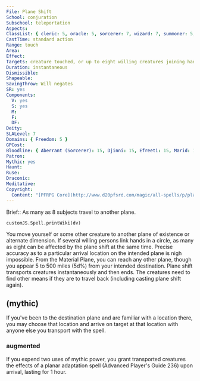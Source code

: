 ```yaml
---
File: Plane Shift
School: conjuration
Subschool: teleportation
Aspects: 
ClassList: { cleric: 5, oracle: 5, sorcerer: 7, wizard: 7, summoner: 5, witch: 7, shaman: 7, psychic: 5, spiritualist: 5, unchained summoner: 6, medium: 4 }
CastTime: standard action
Range: touch
Area: 
Effect: 
Targets: creature touched, or up to eight willing creatures joining hands
Duration: instantaneous
Dismissible: 
Shapeable: 
SavingThrow: Will negates
SR: yes
Components:
  V: yes
  S: yes
  M: 
  F: 
  DF: 
Deity: 
SLALevel: 7
Domains: { Freedom: 5 }
GPCost: 
Bloodline: { Aberrant (Sorcerer): 15, Djinni: 15, Efreeti: 15, Marid: 15, Shaitan: 15 }
Patron: 
Mythic: yes
Haunt: 
Ruse: 
Draconic: 
Meditative: 
Copyright:
  Content: "[PFRPG Core](http://www.d20pfsrd.com/magic/all-spells/p/plane-shift)"
---
```

Brief:: As many as 8 subjects travel to another plane.

```dataviewjs
customJS.Spell.printWiki(dv)
```

You move yourself or some other creature to another plane of existence or alternate dimension. If several willing persons link hands in a circle, as many as eight can be affected by the plane shift at the same time. Precise accuracy as to a particular arrival location on the intended plane is nigh impossible. From the Material Plane, you can reach any other plane, though you appear 5 to 500 miles (5d%) from your intended destination. Plane shift transports creatures instantaneously and then ends. The creatures need to find other means if they are to travel back (including casting plane shift again).


## (mythic)

If you've been to the destination plane and are familiar with a location there, you may choose that location and arrive on target at that location with anyone else you transport with the spell.


### augmented

If you expend two uses of mythic power, you grant transported creatures the effects of a planar adaptation spell (Advanced Player's Guide 236) upon arrival, lasting for 1 hour.

